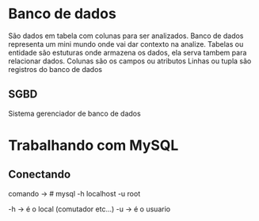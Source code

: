 # Banco de dados    
São dados em tabela com colunas para ser analizados.
Banco de dados representa um mini mundo onde vai dar contexto na analize.
Tabelas ou entidade são estuturas onde armazena os dados, ela serva tambem para relacionar dados.
Colunas são os campos ou atributos
Linhas ou tupla são registros do banco de dados
## SGBD
Sistema gerenciador de banco de dados

# Trabalhando com MySQL
## Conectando
comando -> # mysql -h localhost -u root
 
-h -> é o local (comutador etc...)
-u -> é o usuario
